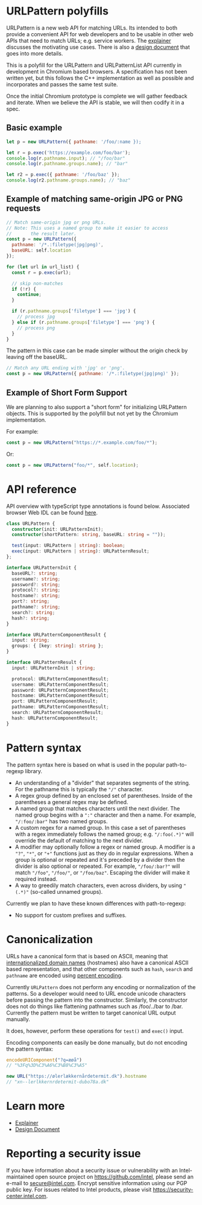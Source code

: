 URLPattern polyfills
===

URLPattern is a new web API for matching URLs. Its intended to both provide a convenient API for web developers and to be usable in other web APIs that need to match URLs; e.g. service workers. The [explainer](https://github.com/wanderview/service-worker-scope-pattern-matching/blob/master/explainer.md) discusses the motivating use cases. There is also a [design document](https://docs.google.com/document/d/17L6b3zlTHtyxQvOAvbK55gQOi5rrJLERwjt_sKXpzqc/edit#) that goes into more details.

This is a polyfill for the URLPattern and URLPatternList API currently in development in Chromium based browsers. A specification has not been written yet, but this follows the C++ implementation as well as possible and incorporates and passes the same test suite.

Once the initial Chromium prototype is complete we will gather feedback and iterate. When we believe the API is stable, we will then codify it in a spec.

Basic example
---

```javascript
let p = new URLPattern({ pathname: '/foo/:name });

let r = p.exec('https://example.com/foo/bar');
console.log(r.pathname.input); // "/foo/bar"
console.log(r.pathname.groups.name); // "bar"

let r2 = p.exec({ pathname: '/foo/baz' });
console.log(r2.pathname.groups.name); // "baz"
```

Example of matching same-origin JPG or PNG requests
---

```javascript
// Match same-origin jpg or png URLs.
// Note: This uses a named group to make it easier to access
//       the result later.
const p = new URLPattern({
  pathname: '/*.:filetype(jpg|png)',
  baseURL: self.location
});

for (let url in url_list) {
  const r = p.exec(url);

  // skip non-matches
  if (!r) {
    continue;
  }

  if (r.pathname.groups['filetype'] === 'jpg') {
    // process jpg
  } else if (r.pathname.groups['filetype'] === 'png') {
    // process png
  }
}
```

The pattern in this case can be made simpler without the origin check by leaving off the baseURL.

```javascript
// Match any URL ending with 'jpg' or 'png'.
const p = new URLPattern({ pathname: '/*.:filetype(jpg|png)' });
```

Example of Short Form Support
---
We are planning to also support a "short form" for initializing URLPattern objects.
This is supported by the polyfill but not yet by the Chromium implementation.

For example:

```javascript
const p = new URLPattern("https://*.example.com/foo/*");
```

Or:

```javascript
const p = new URLPattern("foo/*", self.location);
```

API reference
===

API overview with typeScript type annotations is found below. Associated browser Web IDL can be found [here](https://source.chromium.org/chromium/chromium/src/+/master:third_party/blink/renderer/modules/url_pattern/).

```ts
class URLPattern {
  constructor(init: URLPatternInit);
  constructor(shortPattern: string, baseURL: string = ""));

  test(input: URLPattern | string): boolean;
  exec(input: URLPattern | string): URLPatternResult;
};

interface URLPatternInit {
  baseURL?: string;
  username?: string;
  password?: string;
  protocol?: string;
  hostname?: string;
  port?: string;
  pathname?: string;
  search?: string;
  hash?: string;
}

interface URLPatternComponentResult {
  input: string;
  groups: { [key: string]: string };
}

interface URLPatternResult {
  input: URLPatternInit | string;

  protocol: URLPatternComponentResult;
  username: URLPatternComponentResult;
  password: URLPatternComponentResult;
  hostname: URLPatternComponentResult;
  port: URLPatternComponentResult;
  pathname: URLPatternComponentResult;
  search: URLPatternComponentResult;
  hash: URLPatternComponentResult;
}
```

Pattern syntax
===
The pattern syntax here is based on what is used in the popular path-to-regexp library.

* An understanding of a "divider" that separates segments of the string.  For the pathname this is typically the `"/"` character.
* A regex group defined by an enclosed set of parentheses.  Inside of the parentheses a general regex may be defined.
* A named group that matches characters until the next divider.  The named group begins with a `":"` character and then a name.  For example, `"/:foo/:bar"` has two named groups.
* A custom regex for a named group.  In this case a set of parentheses with a regex immediately follows the named group; e.g. `"/:foo(.*)"` will override the default of matching to the next divider.
* A modifier may optionally follow a regex or named group.  A modifier is a `"?"`, `"*"`, or `"+"` functions just as they do in regular expressions.  When a group is optional or repeated and it's preceded by a divider then the divider is also optional or repeated.  For example, `"/foo/:bar?"` will match `"/foo"`, `"/foo/"`, or `"/foo/baz"`.  Escaping the divider will make it required instead.
* A way to greedily match characters, even across dividers, by using `"(.*)"` (so-called unnamed groups).


Currently we plan to have these known differences with path-to-regexp:

* No support for custom prefixes and suffixes.


Canonicalization
===

URLs have a canonical form that is based on ASCII, meaning that [internationalized domain names](https://en.wikipedia.org/wiki/Internationalized_domain_name) (hostnames) also have a canonical ASCII based representation, and that other components such as `hash`, `search` and `pathname` are encoded using [percent encoding](https://en.wikipedia.org/wiki/Percent-encoding).

Currently `URLPattern` does not perform any encoding or normalization of the patterns. So a developer would need to URL encode unicode characters before passing the pattern into the constructor. Similarly, the constructor does not do things like flattening pathnames such as /foo/../bar to /bar. Currently the pattern must be written to target canonical URL output manually.

It does, however, perform these operations for `test()` and `exec()` input.

Encoding components can easily be done manually, but do not encoding the pattern syntax:

```javascript
encodeURIComponent("?q=æøå")
// "%3Fq%3D%C3%A6%C3%B8%C3%A5"
```

```javascript
new URL("https://ølerlækkernårdetermit.dk").hostname
// "xn--lerlkkernrdetermit-dubo78a.dk"
```

Learn more
===

- [Explainer](https://github.com/wanderview/service-worker-scope-pattern-matching/blob/master/explainer.md)
- [Design Document](https://docs.google.com/document/d/17L6b3zlTHtyxQvOAvbK55gQOi5rrJLERwjt_sKXpzqc/edit#)

Reporting a security issue
===
If you have information about a security issue or vulnerability with an Intel-maintained open source project on https://github.com/intel, please send an e-mail to secure@intel.com. Encrypt sensitive information using our PGP public key. For issues related to Intel products, please visit https://security-center.intel.com.
